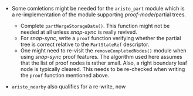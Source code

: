 * Some comletions might be needed for the `aristo_part` module which is a
  re-implementation of the module supporting *proof-mode*/partial trees.
  + Complete `partMergeStorageData()`. This function might not be needed at
    all unless *snap-sync* is really revived.
  + For *snap-sync*, write a `proof` function verifying whether the partial
    tree is correct relative to the `PartStateRef` descriptor.
  + One might need to re-visit the `removeCompletedNodes()` module when using
    *snap-sync* proof features. The algorithm used here assumes that the list
	of proof nodes is rather small. Also, a right boundary leaf node is
	typically cleared. This needs to be re-checked when writing the `proof`
	function mentioned above.

* `aristo_nearby` also qualifies for a re-write, now
